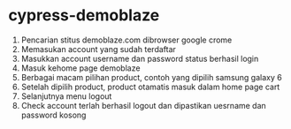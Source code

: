 # cypress-demoblaze
1.	Pencarian stitus demoblaze.com dibrowser google crome
2.	Memasukan account yang sudah terdaftar
3.	Masukkan account username dan password status berhasil login
4.	Masuk kehome page demoblaze
5.	Berbagai macam pilihan product, contoh yang dipilih samsung galaxy 6
6.	Setelah dipilih product, product otamatis masuk dalam home page cart
7.	Selanjutnya menu logout
8.	Check account terlah berhasil logout dan dipastikan uesrname dan password kosong
